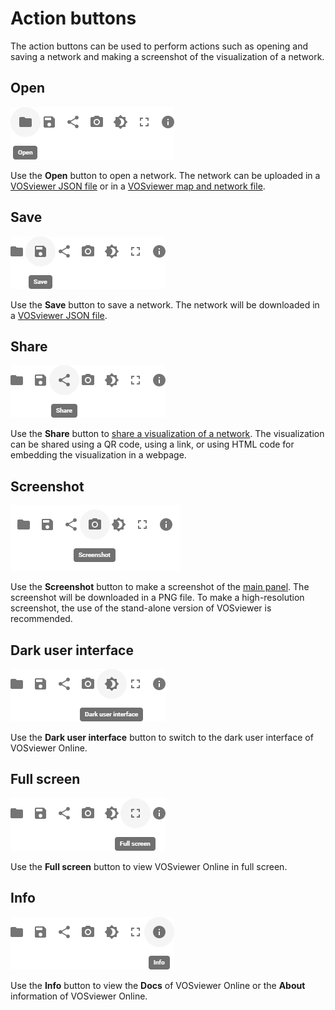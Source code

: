 # Action buttons

The action buttons can be used to perform actions such as opening and saving a network and making a screenshot of the visualization of a network.

## Open

![Open button](/docs/assets/images/open.png)

Use the **Open** button to open a network. The network can be uploaded in a [VOSviewer JSON file](/docs/file-types/json-file-type/) or in a [VOSviewer map and network file](/docs/file-types/map-and-network-file-type/).

## Save

![Save button](/docs/assets/images/save.png)

Use the **Save** button to save a network. The network will be downloaded in a [VOSviewer JSON file](/docs/file-types/json-file-type/).

## Share

![Share button](/docs/assets/images/share.png)

Use the **Share** button to [share a visualization of a network](/docs/sharing/). The visualization can be shared using a QR code, using a link, or using HTML code for embedding the visualization in a webpage.

## Screenshot

![Screenshot button](/docs/assets/images/screenshot.png)

Use the **Screenshot** button to make a screenshot of the [main panel](/docs/user-interface/main-panel/). The screenshot will be downloaded in a PNG file. To make a high-resolution screenshot, the use of the stand-alone version of VOSviewer is recommended.

## Dark user interface

![Dark user interface button](/docs/assets/images/dark_user_interface.png)

Use the **Dark user interface** button to switch to the dark user interface of VOSviewer Online.

## Full screen

![Full screen button](/docs/assets/images/full_screen.png)

Use the **Full screen** button to view VOSviewer Online in full screen.

## Info

![Info button](/docs/assets/images/info.png)

Use the **Info** button to view the **Docs** of VOSviewer Online or the **About** information of VOSviewer Online.
